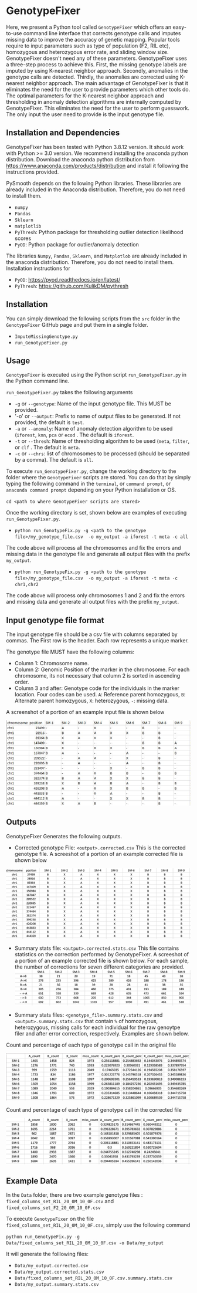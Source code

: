 # GenotypeFixer


Here, we present a Python tool called `GenotypeFixer` which offers an easy-to-use command line interface that corrects genotype calls and imputes missing data to improve the accuracy of genetic mapping. Popular tools require to input parameters such as type of population (F2, RIL etc), homozygous and heterozygous error rate, and sliding window size. GenotypeFixer doesn't need any of these parameters. GenotypeFixer uses a three-step process to achieve this. First, the missing genotype labels are imputed by using K-nearest neighbor approach. Secondly, anomalies in the genotype calls are detected. Thirdly, the anomalies are corrected using K-nearest neighbor approach. The main advantage of GenotypeFixer is that it eliminates the need for the user to provide parameters which other tools do. The optimal parameters for the K-nearest neighbor approach and thresholding in anomaly detection algorithms are internally computed by GenotypeFixer. This eliminates the need for the user to perform guesswork. The only input the user need to provide is the input genotype file.




## Installation and Dependencies

GenotypeFixer has been tested with Python 3.8.12 version. It should work with Python >= 3.0 version. We recommend installing the anaconda python distribution. Download the anaconda python distribution from https://www.anaconda.com/products/distribution and install it following the instructions provided.

PySmooth depends on the following Python libraries. These libraries are already included in the Anaconda distribution. Therefore, you do not need to install them.

- `numpy`
- `Pandas`
- `Sklearn`
- `matplotlib`
- `PyThresh`:  Python package for thresholding outlier detection likelihood scores
- `PyOD`: Python package for outlier/anomaly detection


The libraries `Numpy`, `Pandas`, `Sklearn`, and `Matplotlob` are already included in the anaconda distribution. Therefore, you do not need to install them. Installation instructions for 

- `PyOD`: https://pyod.readthedocs.io/en/latest/
- `PyThresh`: https://github.com/KulikDM/pythresh

## Installation


You can simply download the following scripts from the `src` folder in the `GenotypeFixer` GitHub page and put them in a single folder. 

- `ImputeMissingGenotype.py`
- `run_GenotypeFixer.py`



## Usage

`GenotypeFixer` is executed using the Python script `run_GenotypeFixer.py` in the Python command line.

`run_GenotypeFixer.py` takes the following arguments

- `-g` or `--genotype`: Name of the input genotype file. This MUST be provided.
- '-o' or `--output`: Prefix to name of output files to be generated. If not provided, the default is `test`.
- `-a` or `--anomaly`: Name of anomaly detection algorithm to be used (`iforest`, `knn`, `pca` or `ecod` . The default is `iforest`.
- `-t` or `--thresh`: Name of thresholding algorithm to be used (`meta`, `filter`, or `clf` . The default is `meta`.
- `-c` or `--chrs`: list of chromosomes to be processed (should be separated by a comma). The default is `all`.


To execute `run_GenotypeFixer.py`, change the working directory to the folder where the `GenotypeFixer` scripts are stored. You can do that by simply typing the following command in the `terminal`, or `command prompt`, or  `anaconda command prompt` depending on your Python installation or OS.

`cd <path to where GenotypeFixer scripts are stored>`

Once the working directory is set, shown below are examples of executing `run_GenotypeFixer.py`.

- `python run_GenotypeFix.py -g <path to the genotype file>/my_genotype_file.csv  -o my_output -a iforest -t meta -c all`

The code above will process all the chromosomes and fix the errors and missing data in the genotype file and generate all output files with the prefix `my_output`. 


- `python run_GenotypeFix.py -g <path to the genotype file>/my_genotype_file.csv  -o my_output -a iforest -t meta -c chr1,chr2`

The code above will process only chromosomes 1 and 2 and fix the errors and missing data and generate all output files with the prefix `my_output`.

## Input genotype file format

The input genotype file should be a csv file with columns separated by commas. The First row is the header. Each row represents a unique marker.

The genotype file MUST have the following columns:

- Column 1: Chromosome name.
- Column 2: Genomic Position of the marker in the chromosome. For each chromosome, its not necessary that column 2 is sorted in ascending order.
- Column 3 and after: Genotype code for the individuals in the marker location. Four codes can be used. `A`: Reference parent homozygous, `B`: Alternate parent homozygous, `X`: heterozygous, `-`: missing data.

A screenshot of a portion of an example input file is shown below

![Example Input Genotype File](https://github.com/lncRNAAddict/GenotypeFixer/blob/main/Figures/genotype_file.JPG)


## Outputs
GenotypeFixer Generates the following outputs.

- Corrected genotype File: `<output>.corrected.csv` This is the corrected genotype file. A screeshot of a portion of an example corrected file is shown below


![Example Input Genotype File](https://github.com/lncRNAAddict/GenotypeFixer/blob/main/Figures/corrected.jpg)

- Summary stats file: `<output>.corrected.stats.csv` This file contains statistics on the correction performed by GenotypeFixer. A screeshot of a portion of an example corrected file is shown below. For each sample, the number of corrections for seven different categories are provided.
![Example Input Genotype File](https://github.com/lncRNAAddict/GenotypeFixer/blob/main/Figures/corrected_stats.jpg)

- Summary stats files: `<genotype_file>.summary.stats.csv` and `<output>.summary.stats.csv` that contain `%` of homozygous, heterozygous, missing calls for each individual for the raw genoytpe filer and after error correction, respectively. Examples are shown below.

Count and percentage of each type of genotype call in the original file

  ![Example Input Genotype File](https://github.com/lncRNAAddict/GenotypeFixer/blob/main/Figures/original_homo.jpg)


Count and percentage of each type of genotype call in the corrected file


![Example Input Genotype File](https://github.com/lncRNAAddict/GenotypeFixer/blob/main/Figures/corrected_homo.jpg)

## Example Data

In the `Data` folder, there are two example genotype files : `fixed_columns_set_RIL_20_0M_10_0F.csv` and `fixed_columns_set_F2_20_0M_10_0F.csv`

To execute `GenotypeFixer` on the file `fixed_columns_set_RIL_20_0M_10_0F.csv`, simply use the following command

`python run_GenotypeFix.py -g Data/fixed_columns_set_RIL_20_0M_10_0F.csv -o Data/my_output`

It will generate the folllowing files:

- `Data/my_output.corrected.csv`
- `Data/my_output.corrected.stats.csv`
- `Data/fixed_columns_set_RIL_20_0M_10_0F.csv.summary.stats.csv`
- `Data/my_output.summary.stats.csv`


